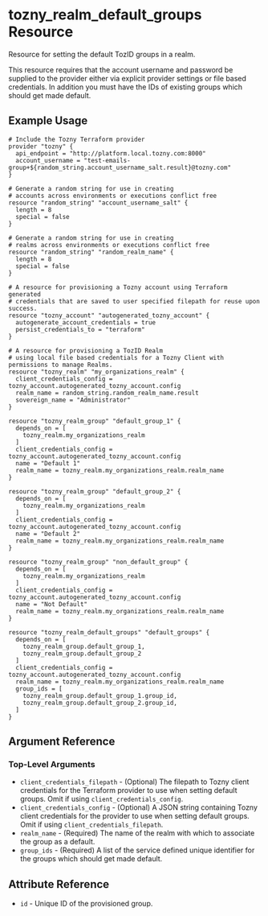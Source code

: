 # tozny_realm_default_groups Resource

Resource for setting the default TozID groups in a realm.

This resource requires that the account username and password be supplied to the provider either via explicit provider settings or file based credentials. In addition you must have the IDs of existing groups which should get made default.

## Example Usage

```hcl
# Include the Tozny Terraform provider
provider "tozny" {
  api_endpoint = "http://platform.local.tozny.com:8000"
  account_username = "test-emails-group+${random_string.account_username_salt.result}@tozny.com"
}

# Generate a random string for use in creating
# accounts across environments or executions conflict free
resource "random_string" "account_username_salt" {
  length = 8
  special = false
}

# Generate a random string for use in creating
# realms across environments or executions conflict free
resource "random_string" "random_realm_name" {
  length = 8
  special = false
}

# A resource for provisioning a Tozny account using Terraform generated
# credentials that are saved to user specified filepath for reuse upon success.
resource "tozny_account" "autogenerated_tozny_account" {
  autogenerate_account_credentials = true
  persist_credentials_to = "terraform"
}

# A resource for provisioning a TozID Realm
# using local file based credentials for a Tozny Client with permissions to manage Realms.
resource "tozny_realm" "my_organizations_realm" {
  client_credentials_config = tozny_account.autogenerated_tozny_account.config
  realm_name = random_string.random_realm_name.result
  sovereign_name = "Administrator"
}

resource "tozny_realm_group" "default_group_1" {
  depends_on = [
    tozny_realm.my_organizations_realm
  ]
  client_credentials_config = tozny_account.autogenerated_tozny_account.config
  name = "Default 1"
  realm_name = tozny_realm.my_organizations_realm.realm_name
}

resource "tozny_realm_group" "default_group_2" {
  depends_on = [
    tozny_realm.my_organizations_realm
  ]
  client_credentials_config = tozny_account.autogenerated_tozny_account.config
  name = "Default 2"
  realm_name = tozny_realm.my_organizations_realm.realm_name
}

resource "tozny_realm_group" "non_default_group" {
  depends_on = [
    tozny_realm.my_organizations_realm
  ]
  client_credentials_config = tozny_account.autogenerated_tozny_account.config
  name = "Not Default"
  realm_name = tozny_realm.my_organizations_realm.realm_name
}

resource "tozny_realm_default_groups" "default_groups" {
  depends_on = [
    tozny_realm_group.default_group_1,
    tozny_realm_group.default_group_2
  ]
  client_credentials_config = tozny_account.autogenerated_tozny_account.config
  realm_name = tozny_realm.my_organizations_realm.realm_name
  group_ids = [
    tozny_realm_group.default_group_1.group_id,
    tozny_realm_group.default_group_2.group_id,
  ]
}
```

## Argument Reference

### Top-Level Arguments

- `client_credentials_filepath` - (Optional) The filepath to Tozny client credentials for the Terraform provider to use when setting default groups. Omit if using `client_credentials_config`.
- `client_credentials_config` - (Optional) A JSON string containing Tozny client credentials for the provider to use when setting default groups. Omit if using `client_credentials_filepath`.
- `realm_name` - (Required) The name of the realm with which to associate the group as a default.
- `group_ids` - (Required) A list of the service defined unique identifier for the groups which should get made default.

## Attribute Reference

- `id` - Unique ID of the provisioned group.
